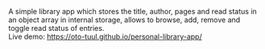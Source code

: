 A simple library app which stores the title, author, pages and read status in an object array in internal storage, allows to browse, add, remove and toggle read status of entries. </br>
Live demo: https://oto-tuul.github.io/personal-library-app/

